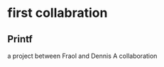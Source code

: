 **first collabration**
======================
Printf
-------------------------
a project between Fraol and Dennis
A collaboration
